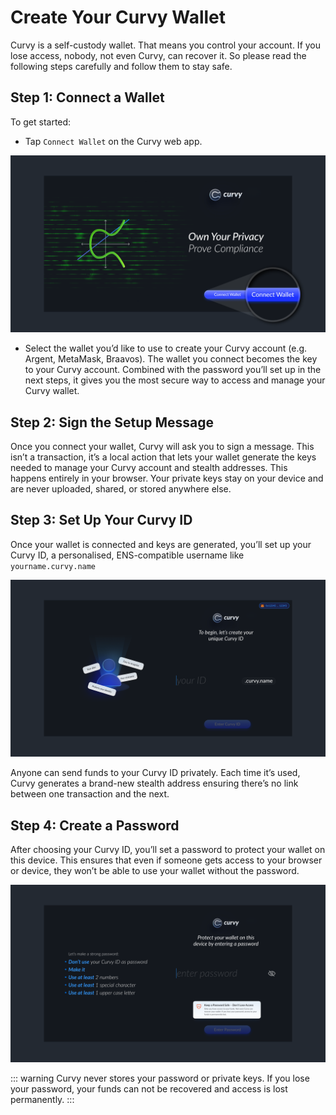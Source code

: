 # Create Your Curvy Wallet

Curvy is a self-custody wallet. That means you control your account. If you lose access, nobody, not even Curvy, can recover it. 
So please read the following steps carefully and follow them to stay safe.

## Step 1: Connect a Wallet

To get started:

- Tap `Connect Wallet` on the Curvy web app.
  
![Connect Wallet](./public/images/connect_wallet.png)

- Select the wallet you’d like to use to create your Curvy account (e.g. Argent, MetaMask, Braavos).
The wallet you connect becomes the key to your Curvy account. Combined with the password you’ll set up in the next steps, it gives you the most secure way to access and manage your Curvy wallet.

## Step 2: Sign the Setup Message

Once you connect your wallet, Curvy will ask you to sign a message.
This isn’t a transaction, it’s a local action that lets your wallet generate the keys needed to manage your Curvy account and stealth addresses. This happens entirely in your browser. Your private keys stay on your device and are never uploaded, shared, or stored anywhere else.

## Step 3: Set Up Your Curvy ID

Once your wallet is connected and keys are generated, you’ll set up your Curvy ID, a personalised, ENS-compatible username like `yourname.curvy.name`

![Set Up Your Curvy ID](./public/images/curvy_id.png)

Anyone can send funds to your Curvy ID privately. Each time it’s used, Curvy generates a brand-new stealth address ensuring there’s no link between one transaction and the next.

## Step 4: Create a Password

After choosing your Curvy ID, you’ll set a password to protect your wallet on this device. 
This ensures that even if someone gets access to your browser or device, they won’t be able to use your wallet without the password.

![Create a Password](./public/images/create_password.png)

::: warning
Curvy never stores your password or private keys. If you lose your password, your funds can not be recovered and access is lost permanently.
:::
